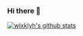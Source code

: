### Hi there 👋
[![wlxklyh's github stats](https://github-readme-stats.vercel.app/api?username=wlxklyh)](https://github.com/wlxklyh/github-readme-stats)
